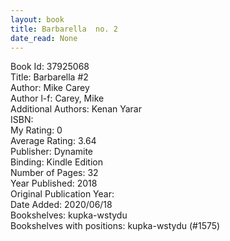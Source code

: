```yaml
---
layout: book
title: Barbarella  no. 2
date_read: None
---
```


Book Id: 37925068<br />
Title: Barbarella #2<br />
Author: Mike Carey<br />
Author l-f: Carey, Mike<br />
Additional Authors: Kenan Yarar<br />
ISBN: <br />
My Rating: 0<br />
Average Rating: 3.64<br />
Publisher: Dynamite<br />
Binding: Kindle Edition<br />
Number of Pages: 32<br />
Year Published: 2018<br />
Original Publication Year: <br />
Date Added: 2020/06/18<br />
Bookshelves: kupka-wstydu<br />
Bookshelves with positions: kupka-wstydu (#1575)<br />

